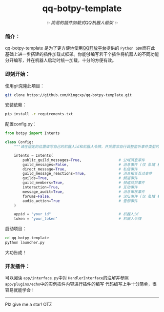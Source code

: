 <div align="center">

# qq-botpy-template

_✨ 简易的插件加载式QQ机器人框架 ✨_

</div>

### 简介：

qq-botpy-template 是为了更方便地使用[QQ开放平台](https://q.qq.com/)提供的 `Python SDK`而在此基础上进一步搭建的插件加载式框架。你能够编写若干个插件将机器人的不同功能分开编写，并在机器人启动时统一加载，十分的方便有效。

### 即刻开始：

使用git克隆此项目：

```sh
git clone https://github.com/Kingcxp/qq-botpy-template.git
```

安装依赖：

```sh
pip install -r requirements.txt
```

配置config.py：

```python
from botpy import Intents

class Config:
    """请在指定的位置填写自己的机器人id和机器人令牌，并凭需求自行调整监听事件类型的设置"""

    intents = Intents(
        public_guild_messages=True,                 # 公域消息事件
        guild_messages=False,                       # 消息事件 (仅 私域 机器人能够设置此 intents)
        direct_message=True,                        # 私信事件
        guild_message_reactions=True,               # 消息相关互动事件
        guilds=True,                                # 频道事件
        guild_members=True,                         # 频道成员事件
        interaction=True,                           # 互动事件
        message_audit=True,                         # 消息审核事件
        forums=False,                               # 论坛事件 (仅 私域 机器人能够设置此 intents)
        audio_action=True                           # 音频事件
    )

    appid = "your_id"                               # 机器人id
    token = "your_token"                            # 机器人令牌

```

启动项目：

```sh
cd qq-botpy-template
python launcher.py
```

大功告成！

### 开发插件：

可以阅读 `app/interface.py`中对 `HandlerInterface`的注解并参照 `app/plugins/echo`中的实例插件内容进行插件的编写
代码编写上手十分简单，很容易就能学会！

---

Plz give me a star! OTZ
